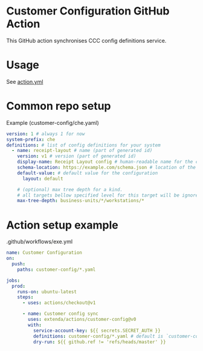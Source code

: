 # Customer Configuration GitHub Action

This GitHub action synchronises CCC config definitions service.
# Usage

See [action.yml](action.yml)

# Common repo setup

Example (customer-config/che.yaml)
```yaml
version: 1 # always 1 for now
system-prefix: che
definitions: # list of config definitions for your system
  - name: receipt-layout # name (part of generated id)
    version: v1 # version (part of generated id)
    display-name: Receipt Layout config # human-readable name for the configuration
    schema-location: https://example.com/schema.json # location of the JSON schema
    default-value: # default value for the configuration
      layout: default

    # (optional) max tree depth for a kind.
    # all targets bellow specified level for this target will be ignored
    max-tree-depth: business-units/*/workstations/*
```

# Action setup example

.github/workflows/exe.yml
```yaml
name: Customer Configuration
on:
  push:
    paths: customer-config/*.yaml

jobs:
  prod:
    runs-on: ubuntu-latest
    steps:
      - uses: actions/checkout@v1

      - name: Customer config sync
        uses: extenda/actions/customer-config@v0
        with:
          service-account-key: ${{ secrets.SECRET_AUTH }}
          definitions: customer-config/*.yaml # default is `customer-config/*.yaml`
          dry-run: ${{ github.ref != 'refs/heads/master' }}
```
